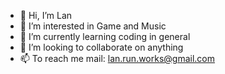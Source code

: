 - 👋 Hi, I’m Lan
- 👀 I’m interested in Game and Music
- 🌱 I’m currently learning coding in general
- 💞️ I’m looking to collaborate on anything
- 📫 To reach me mail: lan.run.works@gmail.com

<!---
lanrunworks/lanrunworks is a ✨ special ✨ repository because its `README.md` (this file) appears on your GitHub profile.
You can click the Preview link to take a look at your changes.
--->
